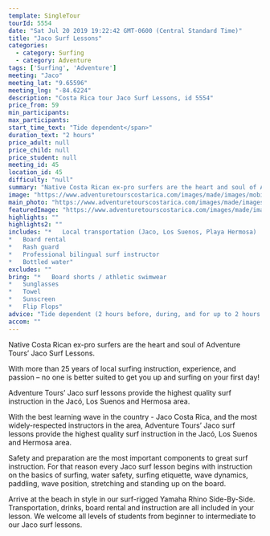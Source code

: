 ```yaml
---
template: SingleTour
tourId: 5554
date: "Sat Jul 20 2019 19:22:42 GMT-0600 (Central Standard Time)"
title: "Jaco Surf Lessons"
categories: 
  - category: Surfing
  - category: Adventure
tags: ['Surfing', 'Adventure']
meeting: "Jaco"
meeting_lat: "9.65596"
meeting_lng: "-84.6224"
description: "Costa Rica tour Jaco Surf Lessons, id 5554"
price_from: 59
min_participants: 
max_participants: 
start_time_text: "Tide dependent</span>"
duration_text: "2 hours"
price_adult: null
price_child: null
price_student: null
meeting_id: 45
location_id: 45
difficulty: "null"
summary: "Native Costa Rican ex-pro surfers are the heart and soul of Adventure Tours’ Jaco Surf Lessons…"
image: "https://www.adventuretourscostarica.com/images/made/images/mobile/jaco-costa-rica-surfing-m_320_250_c1.jpg"
main_photo: "https://www.adventuretourscostarica.com/images/made/images/mobile/jaco-costa-rica-surfing-m_320_250_c1.jpg"
featuredImage: "https://www.adventuretourscostarica.com/images/made/images/mobile/jaco-costa-rica-surfing-m_320_250_c1.jpg"
highlights: ""
highlights2: ""
includes: "*   Local transportation (Jaco, Los Suenos, Playa Hermosa)
*   Board rental
*   Rash guard
*   Professional bilingual surf instructor
*   Bottled water"
excludes: ""
bring: "*   Board shorts / athletic swimwear
*   Sunglasses
*   Towel
*   Sunscreen
*   Flip Flops"
advice: "Tide dependent (2 hours before, during, and for up to 2 hours after high tide)"
accom: ""
---
```

Native Costa Rican ex-pro surfers are the heart and soul of Adventure Tours’ Jaco Surf Lessons.

With more than 25 years of local surfing instruction, experience, and passion – no one is better suited to get you up and surfing on your first day!

Adventure Tours’ Jaco surf lessons provide the highest quality surf instruction in the Jacó, Los Suenos and Hermosa area.

With the best learning wave in the country - Jaco Costa Rica, and the most widely-respected instructors in the area, Adventure Tours’ Jaco surf lessons provide the highest quality surf instruction in the Jacó, Los Suenos and Hermosa area.

Safety and preparation are the most important components to great surf instruction. For that reason every Jaco surf lesson begins with instruction on the basics of surfing, water safety, surfing etiquette, wave dynamics, paddling, wave position, stretching and standing up on the board.

Arrive at the beach in style in our surf-rigged Yamaha Rhino Side-By-Side. Transportation, drinks, board rental and instruction are all included in your lesson. We welcome all levels of students from beginner to intermediate to our Jaco surf lessons.